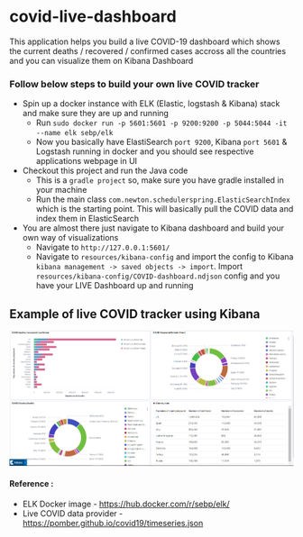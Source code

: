 # covid-live-dashboard

This application helps you build a live COVID-19 dashboard which shows the current deaths / recovered / confirmed cases accross all the countries and you can visualize them on Kibana Dashboard

### Follow below steps to build your own live COVID tracker 

- Spin up a docker instance with ELK (Elastic, logstash & Kibana) stack and make sure they are up and running
    - Run `sudo docker run -p 5601:5601 -p 9200:9200 -p 5044:5044 -it --name elk sebp/elk`
    - Now you basically have ElastiSearch `port 9200`, Kibana `port 5601` & Logstash running in docker and you should see respective applications webpage in UI  
- Checkout this project and run the Java code 
    - This is a `gradle project` so, make sure you have gradle installed in your machine 
    - Run the main class `com.newton.schedulerspring.ElasticSearchIndex` which is the starting point. This will basically pull the COVID data and index them in ElasticSearch
- You are almost there just navigate to Kibana dashboard and build your own way of visualizations
    - Navigate to `http://127.0.0.1:5601/`
    - Navigate to `resources/kibana-config` and import the config to Kibana `kibana management -> saved objects -> import`. Import `resources/kibana-config/COVID-dashboard.ndjson` config and you have your LIVE Dashboard up and running

## Example of live COVID tracker using Kibana 

![alt text](https://github.com/Udaykiranreddy0608/covid-live-dashboard/blob/master/src/main/resources/covid.PNG?raw=true)

#### Reference :

- ELK Docker image - https://hub.docker.com/r/sebp/elk/
- Live COVID data provider - https://pomber.github.io/covid19/timeseries.json 


 